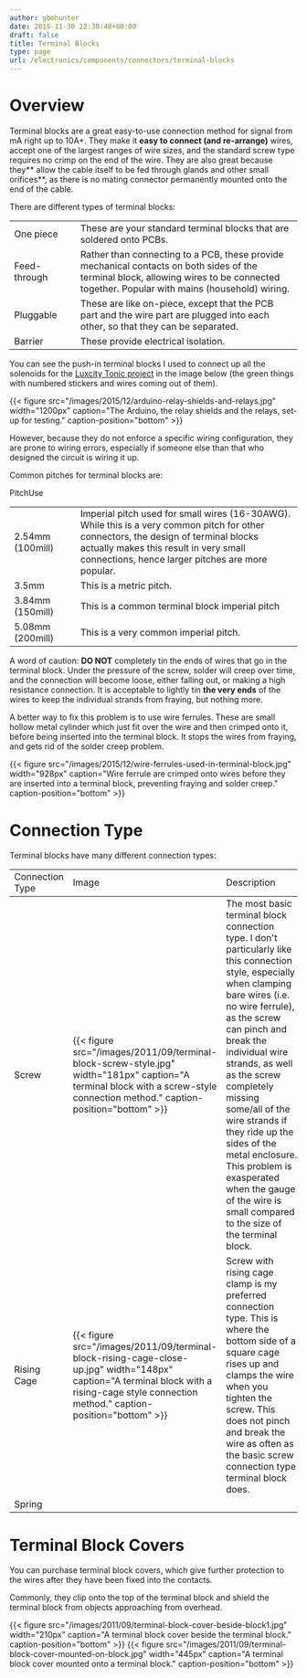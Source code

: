 ```yaml
---
author: gbmhunter
date: 2015-11-30 22:30:48+00:00
draft: false
title: Terminal Blocks
type: page
url: /electronics/components/connectors/terminal-blocks
---
```


# Overview

Terminal blocks are a great easy-to-use connection method for signal from mA right up to 10A+. They make it **easy to connect (and re-arrange)** wires, accept one of the largest ranges of wire sizes, and the standard screw type requires no crimp on the end of the wire. They are also great because they** allow the cable itself to be fed through glands and other small orifices**, as there is no mating connector permanently mounted onto the end of the cable.

There are different types of terminal blocks:

<table ><tbody ><tr >
<td style="width: 100px;" >One piece
</td>
<td >These are your standard terminal blocks that are soldered onto PCBs.
</td></tr><tr >
<td >Feed-through
</td>
<td >Rather than connecting to a PCB, these provide mechanical contacts on both sides of the terminal block, allowing wires to be connected together. Popular with mains (household) wiring.
</td></tr><tr >
<td >Pluggable
</td>
<td >These are like on-piece, except that the PCB part and the wire part are plugged into each other, so that they can be separated.
</td></tr><tr >
<td >Barrier
</td>
<td >These provide electrical isolation.
</td></tr></tbody></table>

You can see the push-in terminal blocks I used to connect up all the solenoids for the [Luxcity Tonic project](http://blog.mbedded.ninja/electronics/projects/luxcity-uv-tonic-control-system) in the image below (the green things with numbered stickers and wires coming out of them).

{{< figure src="/images/2015/12/arduino-relay-shields-and-relays.jpg" width="1200px" caption="The Arduino, the relay shields and the relays, set-up for testing." caption-position="bottom" >}}

However, because they do not enforce a specific wiring configuration, they are prone to wiring errors, especially if someone else than that who designed the circuit is wiring it up.

Common pitches for terminal blocks are:

<table ><tbody ><tr >PitchUse</tr><tr >
<td style="width: 100px;" >2.54mm (100mill)
</td>
<td >Imperial pitch used for small wires (16-30AWG). While this is a very common pitch for other connectors, the design of terminal blocks actually makes this result in very small connections, hence larger pitches are more popular.
</td></tr><tr >
<td >3.5mm
</td>
<td >This is a metric pitch.
</td></tr><tr >
<td >3.84mm (150mill)
</td>
<td >This is a common terminal block imperial pitch
</td></tr><tr >
<td >5.08mm (200mill)
</td>
<td >This is a very common imperial pitch.
</td></tr></tbody></table>

A word of caution: **DO NOT** completely tin the ends of wires that go in the terminal block. Under the pressure of the screw, solder will creep over time, and the connection will become loose, either falling out, or making a high resistance connection. It is acceptable to lightly tin **the very ends** of the wires to keep the individual strands from fraying, but nothing more.

A better way to fix this problem is to use wire ferrules. These are small hollow metal cylinder which just fit over the wire and then crimped onto it, before being inserted into the terminal block. It stops the wires from fraying, and gets rid of the solder creep problem.

{{< figure src="/images/2015/12/wire-ferrules-used-in-terminal-block.jpg" width="928px" caption="Wire ferrule are crimped onto wires before they are inserted into a terminal block, preventing fraying and solder creep." caption-position="bottom" >}}

# Connection Type

Terminal blocks have many different connection types:

<table ><tr >
<td style="width: 100px;" >Connection Type
</td>
<td >Image
</td>
<td >Description
</td></tr><tbody ><tr >
<td >Screw
</td>
<td >{{< figure src="/images/2011/09/terminal-block-screw-style.jpg" width="181px" caption="A terminal block with a screw-style connection method." caption-position="bottom" >}}
</td>
<td >The most basic terminal block connection type. I don't particularly like this connection style, especially when clamping bare wires (i.e. no wire ferrule), as the screw can pinch and break the individual wire strands, as well as the screw completely missing some/all of the wire strands if they ride up the sides of the metal enclosure. This problem is exasperated when the gauge of the wire is small compared to the size of the terminal block.
</td></tr><tr >
<td >Rising Cage
</td>
<td >{{< figure src="/images/2011/09/terminal-block-rising-cage-close-up.jpg" width="148px" caption="A terminal block with a rising-cage style connection method." caption-position="bottom" >}}
</td>
<td >Screw with rising cage clamp is my preferred connection type. This is where the bottom side of a square cage rises up and clamps the wire when you tighten the screw. This does not pinch and break the wire as often as the basic screw connection type terminal block does.
</td></tr><tr >
<td >Spring
</td>
<td > 
</td>
<td > 
</td></tr></tbody></table>

# Terminal Block Covers

You can purchase terminal block covers, which give further protection to the wires after they have been fixed into the contacts.

Commonly, they clip onto the top of the terminal block and shield the terminal block from objects approaching from overhead.

{{< figure src="/images/2011/09/terminal-block-cover-beside-block1.jpg" width="210px" caption="A terminal block cover beside the terminal block." caption-position="bottom" >}} {{< figure src="/images/2011/09/terminal-block-cover-mounted-on-block.jpg" width="445px" caption="A terminal block cover mounted onto a terminal block." caption-position="bottom" >}}
